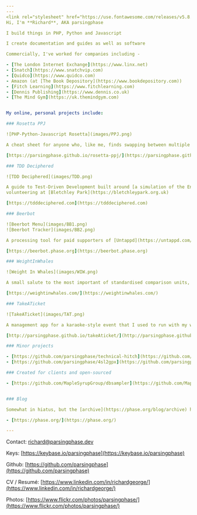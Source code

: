 ```yaml
---
---
<link rel="stylesheet" href="https://use.fontawesome.com/releases/v5.8.2/css/all.css" integrity="sha384-oS3vJWv+0UjzBfQzYUhtDYW+Pj2yciDJxpsK1OYPAYjqT085Qq/1cq5FLXAZQ7Ay" crossorigin="anonymous">
Hi, I'm **Richard**, AKA parsingphase

I build things in PHP, Python and Javascript

I create documentation and guides as well as software

Commercially, I've worked for companies including -

- [The London Internet Exchange](https://www.linx.net)
- [Snatch](https://www.snatchvip.com)
- [Quidco](https://www.quidco.com) 
- Amazon (at [The Book Depository](https://www.bookdepository.com))
- [Fitch Learning](https://www.fitchlearning.com)
- [Dennis Publishing](https://www.dennis.co.uk)
- [The Mind Gym](https://uk.themindgym.com)


My online, personal projects include:

### Rosetta PPJ

![PHP-Python-Javascript Rosetta](images/PPJ.png)

A cheat sheet for anyone who, like me, finds swapping between multiple C-type languages confusing

[https://parsingphase.github.io/rosetta-ppj/](https://parsingphase.github.io/rosetta-ppj/)

### TDD Deciphered 

![TDD Deciphered](images/TDD.png)

A guide to Test-Driven Development built around [a simulation of the Engima machine](https://github.com/parsingphase/enigma-simulator), based on my time 
volunteering at [Bletchley Park](https://bletchleypark.org.uk)

[https://tdddeciphered.com](https://tdddeciphered.com) 

### Beerbot

![Beerbot Menu](images/BB1.png)
![Beerbot Tracker](images/BB2.png)

A processing tool for paid supporters of [Untappd](https://untappd.com/), supporting stocklist management and consumption tracking

[https://beerbot.phase.org](https://beerbot.phase.org)

### WeightInWhales

![Weight In Whales](images/WIW.png)

A small salute to the most important of standardised comparison units, the metric blue whale

[https://weightinwhales.com/](https://weightinwhales.com/)

### TakeATicket 

![TakeATicket](images/TAT.png)

A management app for a karaoke-style event that I used to run with my wife and friends

[http://parsingphase.github.io/takeAticket/](http://parsingphase.github.io/takeAticket/)

### Minor projects

- [https://github.com/parsingphase/technical-hitch](https://github.com/parsingphase/technical-hitch)
- [https://github.com/parsingphase/4sl2gpx](https://github.com/parsingphase/4sl2gpx)

### Created for clients and open-sourced

- [https://github.com/MapleSyrupGroup/dbsampler](https://github.com/MapleSyrupGroup/dbsampler)


### Blog

Somewhat in hiatus, but the [archive](https://phase.org/blog/archive) has a fair bit of content

- [https://phase.org/](https://phase.org/)

---
```


<i class="fas fa-envelope"></i> Contact: [richard@parsingphase.dev](mailto:richard@parsingphase.dev)

<i class="fas fa-key"></i> Keys: [https://keybase.io/parsingphase](https://keybase.io/parsingphase)

<i class="fab fa-github"></i> Github: [https://github.com/parsingphase](https://github.com/parsingphase)

<i class="fab fa-linkedin"></i> CV / Resumé: [https://www.linkedin.com/in/richardgeorge/](https://www.linkedin.com/in/richardgeorge/)

<i class="fab fa-flickr"></i> Photos: [https://www.flickr.com/photos/parsingphase/](https://www.flickr.com/photos/parsingphase/)